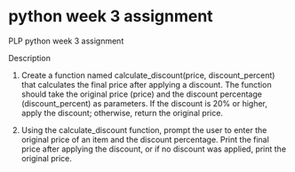 # python week 3 assignment 
 PLP python week 3 assignment 

Description

1. Create a function named calculate_discount(price, discount_percent) that calculates the final price after applying a discount. The function should take the original price (price) and the discount percentage (discount_percent) as parameters. If the discount is 20% or higher, apply the discount; otherwise, return the original price.


2. Using the calculate_discount function, prompt the user to enter the original price of an item and the discount percentage. Print the final price after applying the discount, or if no discount was applied, print the original price.
